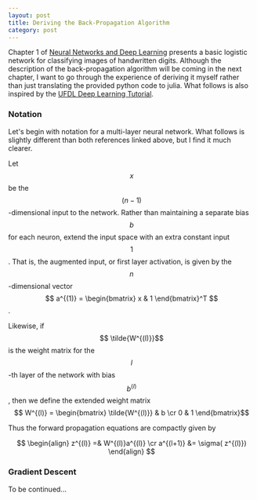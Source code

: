```yaml
---
layout: post
title: Deriving the Back-Propagation Algorithm
category: post
---
```

Chapter 1 of [Neural Networks and Deep Learning](http://neuralnetworksanddeeplearning.com/) presents a basic logistic network for classifying images of handwritten digits.  Although  the description of the back-propagation algorithm will be coming in the next chapter, I want to go through the experience of deriving it myself rather than just translating the provided python code to julia.  What follows is also inspired by the [UFDL Deep Learning Tutorial](http://ufldl.stanford.edu/wiki/index.php/UFLDL_Tutorial).

### Notation
Let's begin with notation for a multi-layer neural network.  What follows is slightly different than both references linked above, but I find it much clearer.

Let $$ x $$ be the $$(n-1)$$-dimensional input to the network. Rather than maintaining a separate bias $$ b $$ for each neuron, extend the input space with an extra constant input $$ 1 $$. That is, the augmented input, or first layer activation, is given by the $$n$$-dimensional vector 
$$ a^{(1)} = \begin{bmatrix} x & 1 \end{bmatrix}^T $$. 

Likewise, if $$ \tilde{W^{(l)}}$$ is the weight matrix for the $$l$$-th layer of the network with bias $$ b^{(l)} $$, then 
we define the extended weight matrix
$$ W^{(l)} = \begin{bmatrix}
  \tilde{W^{(l)}} & b \cr
  0 & 1
\end{bmatrix}$$


Thus the forward propagation equations are compactly given by

$$ 
\begin{align}
z^{(l)} =& W^{(l)}a^{(l)} \cr
 a^{(l+1)} &= \sigma( z^{(l)})
\end{align} 
$$

### Gradient Descent

To be continued...

